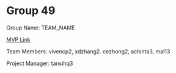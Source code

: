 # Group 49
Group Name: TEAM_NAME

[MVP Link](https://docs.google.com/document/d/1wZgoSLez-makJr6LRtH-ONQg6kMaONhWU7LvJLphxec/edit)

Team Members: vivencp2, xdzhang2. cezhong2, achinta3, mal13

Project Manager: tansihq3
